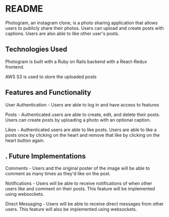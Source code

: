 # README

Photogram, an instagram clone, is a photo sharing application that allows users to publicly share their photos.  Users can upload and create posts with captions.  Users are also able to like other user's posts.  

## Technologies Used

Photogram is built with a Ruby on Rails backend with a React-Redux frontend.  

AWS S3 is used to store the uploaded posts 

## Features and Functionality 

User Authentication - Users are able to log in and have access to features

Posts - Authenticated users are able to create, edit, and delete their posts.  Users can create posts by uploading a photo with an optional caption.  

Likes - Authenticated users are able to like posts.  Users are able to like a posts once by clicking on the heart and remove that like by clicking on the heart button again.  

## . Future Implementations 

Comments - Users and the original poster of the image will be able to comment as many times as they'd like on the post.  

Notifications - Users will be able to receive notifications of when other users like and comment on their posts.  This feature will be implemented using websockets.  

Direct Messaging - Users will be able to receive direct messages from other users.  This feature will also be implemented using websockets.  
